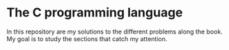 # The C programming language

In this repository are my solutions to the different problems along the book. My goal is to study the sections that catch my attention. 

